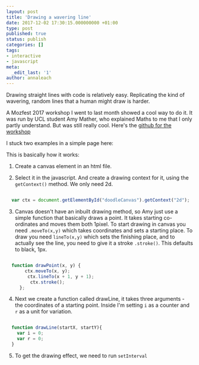 ```yaml
---
layout: post
title: 'Drawing a wavering line'
date: 2017-12-02 17:30:15.000000000 +01:00
type: post
published: true
status: publish
categories: []
tags:
- interactive
- javascript
meta:
  _edit_last: '1'
author: annaleach
---
```


Drawing straight lines with code is relatively easy. Replicating the kind of wavering,
random lines that a human might draw is harder.

<!--excerpt-->

A Mozfest 2017 workshop I went to last month showed a cool way to do it. It was run by UCL
student Amy Mather, who explained Maths to me that I only partly understand. But was still really
cool. Here's the [github for the workshop](https://github.com/MiniGirlGeek/code_doodling.git)

I stuck two examples in a simple page here:

This is basically how it works:

1.   Create a canvas element in an html file.

2.   Select it in the javascript. And create a drawing context for it, using the `getContext()` method.
We only need 2d.

  ```javascript

    var ctx = document.getElementById("doodleCanvas").getContext("2d");

  ```

3.   Canvas doesn't have an inbuilt drawing method, so Amy just use a simple function that basically draws a point.
It takes starting co-ordinates and moves them both 1pixel. To start drawing in canvas you need `.moveTo(x,y)` which
takes coordinates and sets a starting place. To draw you need `lineTo(x,y)` which sets the finishing place, and
to actually see the line, you need to give it a stroke `.stroke()`. This defaults to black, 1px.

```javascript

  function drawPoint(x, y) {
	   ctx.moveTo(x, y);
	    ctx.lineTo(x + 1, y + 1);
	     ctx.stroke();
     };

```

4. Next we create a function called drawLine, it takes three arguments - the coordinates of a starting point.
Inside I'm setting `i` as a counter and `r` as a unit for variation.

```javascript

  function drawLine(startX, startY){
    var i = 0;
    var r = 0;
  }

```

5.  To get the drawing effect, we need to run `setInterval`
